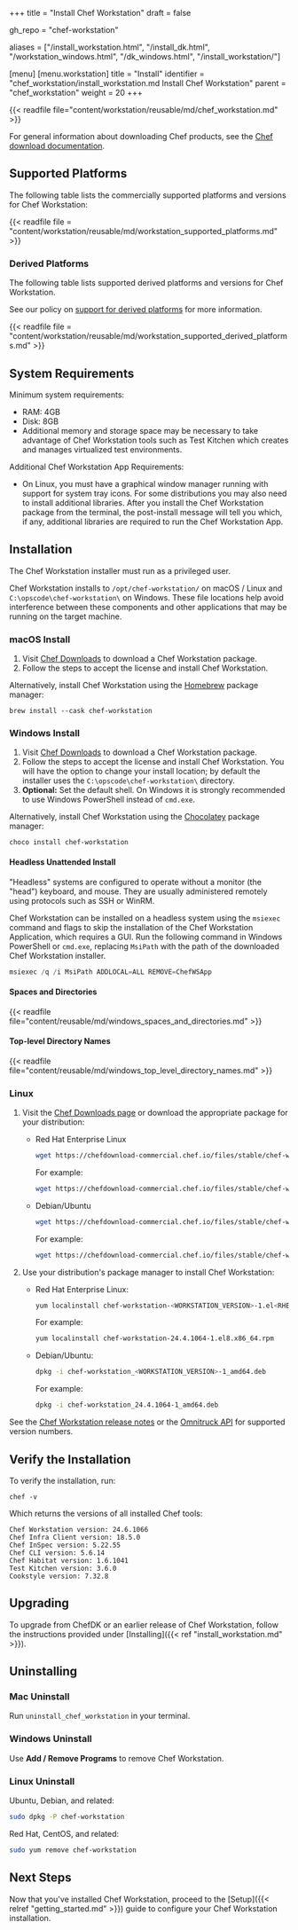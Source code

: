 +++
title = "Install Chef Workstation"
draft = false

gh_repo = "chef-workstation"

aliases = ["/install_workstation.html", "/install_dk.html", "/workstation_windows.html", "/dk_windows.html", "/install_workstation/"]

[menu]
  [menu.workstation]
    title = "Install"
    identifier = "chef_workstation/install_workstation.md Install Chef Workstation"
    parent = "chef_workstation"
    weight = 20
+++
<!-- markdownlint-disable-file MD033 -->

{{< readfile file="content/workstation/reusable/md/chef_workstation.md" >}}

For general information about downloading Chef products, see the [Chef download documentation](/download/).

## Supported Platforms

The following table lists the commercially supported platforms and versions for Chef Workstation:

{{< readfile file = "content/workstation/reusable/md/workstation_supported_platforms.md" >}}

### Derived Platforms

The following table lists supported derived platforms and versions for Chef Workstation.

See our policy on [support for derived platforms](/platforms/#support-for-derived-platforms) for more information.

{{< readfile file = "content/workstation/reusable/md/workstation_supported_derived_platforms.md" >}}

## System Requirements

Minimum system requirements:

- RAM: 4GB
- Disk: 8GB
- Additional memory and storage space may be necessary to take advantage of Chef Workstation tools such as Test Kitchen which creates and manages virtualized test environments.

Additional Chef Workstation App Requirements:

- On Linux, you must have a graphical window manager running with support for system tray icons. For some distributions you may also need to install additional libraries. After you install the Chef Workstation package from the terminal, the post-install message will tell you which, if any, additional libraries are required to run the Chef Workstation App.

## Installation

The Chef Workstation installer must run as a privileged user.

Chef Workstation installs to `/opt/chef-workstation/` on macOS / Linux
and `C:\opscode\chef-workstation\` on Windows. These file locations
help avoid interference between these components and other
applications that may be running on the target machine.

### macOS Install

1. Visit [Chef Downloads](https://www.chef.io/downloads) to download a Chef Workstation package.
1. Follow the steps to accept the license and install Chef Workstation.

Alternatively, install Chef Workstation using the [Homebrew](https://brew.sh/) package manager:

`brew install --cask chef-workstation`

### Windows Install

1. Visit [Chef Downloads](https://www.chef.io/downloads) to download a Chef Workstation package.
1. Follow the steps to accept the license and install Chef Workstation. You will have the option to change your install location; by default the installer uses the `C:\opscode\chef-workstation\` directory.
1. **Optional:** Set the default shell. On Windows it is strongly recommended to use Windows PowerShell instead of `cmd.exe`.

Alternatively, install Chef Workstation using the [Chocolatey](https://chocolatey.org/) package manager:

`choco install chef-workstation`

#### Headless Unattended Install

"Headless" systems are configured to operate without a monitor (the "head") keyboard, and mouse. They are usually administered remotely using protocols such as SSH or WinRM.

Chef Workstation can be installed on a headless system using the `msiexec` command and flags to skip the installation of the Chef Workstation Application, which requires a GUI. Run the following command in Windows PowerShell or `cmd.exe`, replacing `MsiPath` with the path of the downloaded Chef Workstation installer.

```powershell
msiexec /q /i MsiPath ADDLOCAL=ALL REMOVE=ChefWSApp
```

#### Spaces and Directories

{{< readfile file="content/reusable/md/windows_spaces_and_directories.md" >}}

#### Top-level Directory Names

{{< readfile file="content/reusable/md/windows_top_level_directory_names.md" >}}

### Linux

1. Visit the [Chef Downloads page](https://www.chef.io/downloads) or download the appropriate package for your distribution:

    - Red Hat Enterprise Linux

      ```bash
      wget https://chefdownload-commercial.chef.io/files/stable/chef-workstation/<WORKSTATION_VERSION>/el/<RHEL_VERSION>/chef-workstation-<WORKSTATION_VERSION>-1.el<RHEL_VERSION>.x86_64.rpm
      ```

      For example:

      ```sh
      wget https://chefdownload-commercial.chef.io/files/stable/chef-workstation/24.4.1064/el/8/chef-workstation-24.4.1064-1.el8.x86_64.rpm
      ```


    - Debian/Ubuntu

      ``` bash
      wget https://chefdownload-commercial.chef.io/files/stable/chef-workstation/<WORKSTATION_VERSION>/ubuntu/<UBUNTU_VERSION>/chef-workstation_<WORKSTATION_VERSION>-1_amd64.deb
      ```

      For example:

      ```sh
      wget https://chefdownload-commercial.chef.io/files/stable/chef-workstation/24.4.1064/ubuntu/20.04/chef-workstation_24.4.1064-1_amd64.deb
      ```

1. Use your distribution's package manager to install Chef Workstation:

   - Red Hat Enterprise Linux:

     ``` bash
     yum localinstall chef-workstation-<WORKSTATION_VERSION>-1.el<RHEL_VERSION>.x86_64.rpm
     ```

     For example:

     ``` bash
     yum localinstall chef-workstation-24.4.1064-1.el8.x86_64.rpm
     ```

   - Debian/Ubuntu:

     ``` bash
     dpkg -i chef-workstation_<WORKSTATION_VERSION>-1_amd64.deb
     ```

     For example:

     ```sh
     dpkg -i chef-workstation_24.4.1064-1_amd64.deb
     ```

See the [Chef Workstation release notes](/release_notes_workstation/) or the [Omnitruck API](https://omnitruck.chef.io/stable/chef-workstation/versions/all) for supported version numbers.

## Verify the Installation

To verify the installation, run:

``` shell
chef -v
```

Which returns the versions of all installed Chef tools:

``` shell
Chef Workstation version: 24.6.1066
Chef Infra Client version: 18.5.0
Chef InSpec version: 5.22.55
Chef CLI version: 5.6.14
Chef Habitat version: 1.6.1041
Test Kitchen version: 3.6.0
Cookstyle version: 7.32.8
```

## Upgrading

To upgrade from ChefDK or an earlier release of Chef Workstation, follow the instructions provided under [Installing]({{< ref "install_workstation.md" >}}).

## Uninstalling

### Mac Uninstall

Run `uninstall_chef_workstation` in your terminal.

### Windows Uninstall

Use **Add / Remove Programs** to remove Chef Workstation.

### Linux Uninstall

Ubuntu, Debian, and related:

```bash
sudo dpkg -P chef-workstation
```

Red Hat, CentOS, and related:

```bash
sudo yum remove chef-workstation
```

## Next Steps

Now that you've installed Chef Workstation, proceed to the [Setup]({{< relref "getting_started.md" >}}) guide to configure your Chef Workstation installation.
